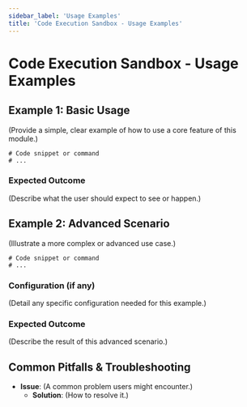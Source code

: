 ```yaml
---
sidebar_label: 'Usage Examples'
title: 'Code Execution Sandbox - Usage Examples'
---
```


# Code Execution Sandbox - Usage Examples

## Example 1: Basic Usage

(Provide a simple, clear example of how to use a core feature of this module.)

```
# Code snippet or command
# ...
```

### Expected Outcome

(Describe what the user should expect to see or happen.)

## Example 2: Advanced Scenario

(Illustrate a more complex or advanced use case.)

```
# Code snippet or command
# ...
```

### Configuration (if any)

(Detail any specific configuration needed for this example.)

### Expected Outcome

(Describe the result of this advanced scenario.)

## Common Pitfalls & Troubleshooting

- **Issue**: (A common problem users might encounter.)
  - **Solution**: (How to resolve it.) 